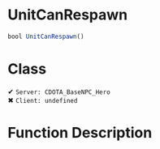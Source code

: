 # UnitCanRespawn
```js
bool UnitCanRespawn()
```
# Class
✔ `Server: CDOTA_BaseNPC_Hero`  
✖ `Client: undefined`  

# Function Description

